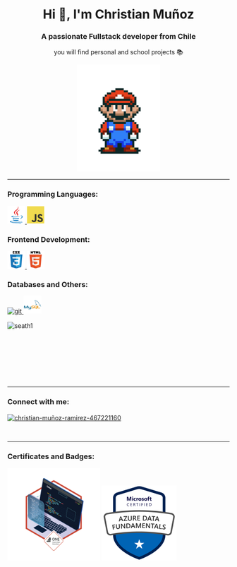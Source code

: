 <h1 align="center">Hi 👋, I'm Christian Muñoz</h1>
<h3 align="center">A passionate Fullstack developer from Chile</h3>
<p align="center">you will find personal and school projects 📚<p>
<div align="center"><img width="188" height="243" src="mario.gif"></div>

<hr>
      
<h3 align="left">Programming Languages:</h3>
<p align="left"> <a href="https://www.java.com" target="_blank" rel="noreferrer"> <img src="https://raw.githubusercontent.com/devicons/devicon/master/icons/java/java-original.svg" alt="java" width="40" height="40"/> </a> <a href="https://developer.mozilla.org/en-US/docs/Web/JavaScript" target="_blank" rel="noreferrer"> <img src="https://raw.githubusercontent.com/devicons/devicon/master/icons/javascript/javascript-original.svg" alt="javascript" width="40" height="40"/> </a> </p>

<h3 align="left">Frontend Development:</h3>
<p align="left"> <a href="https://www.w3schools.com/css/" target="_blank" rel="noreferrer"> <img src="https://raw.githubusercontent.com/devicons/devicon/master/icons/css3/css3-original-wordmark.svg" alt="css3" width="40" height="40"/> </a> <a href="https://www.w3.org/html/" target="_blank" rel="noreferrer"> <img src="https://raw.githubusercontent.com/devicons/devicon/master/icons/html5/html5-original-wordmark.svg" alt="html5" width="40" height="40"/> </a> </p>

<h3 align="left">Databases and Others:</h3>
<p align="left"> <a href="https://git-scm.com/" target="_blank" rel="noreferrer"> <img src="https://www.vectorlogo.zone/logos/git-scm/git-scm-icon.svg" alt="git" width="40" height="40"/> </a> <a href="https://www.mysql.com/" target="_blank" rel="noreferrer"> <img src="https://raw.githubusercontent.com/devicons/devicon/master/icons/mysql/mysql-original-wordmark.svg" alt="mysql" width="40" height="40"/> </a> </p>


<p><img align="center" src="https://github-readme-stats.vercel.app/api/top-langs?username=seath1&show_icons=true&locale=en&layout=compact" alt="seath1" /></p>


<br>
<br>
<br>
<br>
<br>
<br>
<hr>
<h3 align="left">Connect with me:</h3>
<p align="left">
<a href="https://linkedin.com/in/christian-muñoz-ramirez-467221160" target="blank"><img align="center" src="https://raw.githubusercontent.com/rahuldkjain/github-profile-readme-generator/master/src/images/icons/Social/linked-in-alt.svg" alt="christian-muñoz-ramirez-467221160" height="30" width="40" /></a>
 
      
</p>
<br>
<hr>
<h3 align="left">Certificates and Badges:</h3>
<div align="left">
<a href="https://app.aluracursos.com/degree/certificate/abde2ab7-fc8d-4ba2-9ef8-8084111d1541" target="_blank">
<img width="210" height="210" src="aluracurso.png"></a>
<a href="https://www.credly.com/badges/e417fc33-2dc1-4b16-bd59-13b3bf675ab0/public_url" target="_blank">
<img width="170" height="170" src="azure-data-fundamentals-600x600.png"></a>
</div>



